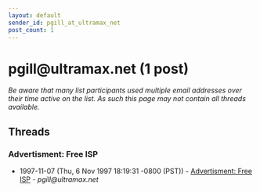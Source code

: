 ```yaml
---
layout: default
sender_id: pgill_at_ultramax_net
post_count: 1
---
```


# pgill<span>@</span>ultramax.net (1 post)

_Be aware that many list participants used multiple email addresses over their time active on the list. As such this page may not contain all threads available._

## Threads

### Advertisment: Free ISP
+ 1997-11-07 (Thu, 6 Nov 1997 18:19:31 -0800 (PST)) - [Advertisment: Free ISP](/archive/1997/11/9474d9b3e611d56e41583be15cf3ba30f64ce3872fd0effb703d9c970c49dbb3) - _pgill@ultramax.net_

